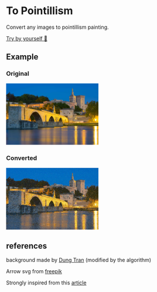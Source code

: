 # To Pointillism

Convert any images to pointillism painting.

[Try by yourself 🙂 ](https://guillaume-gomez.github.io/to-pointillism/) 

## Example

### Original
<img src="samples/original.jpeg" width="50%">

### Converted
<img src="samples/to-pointillism.jpeg" width="50%">

## references

background made by [Dung Tran](https://pixabay.com/users/kollsd-14736411/?utm_source=link-attribution&utm_medium=referral&utm_campaign=image&utm_content=4922621) (modified by the algorithm)

Arrow svg from [freepik](https://www.flaticon.com/authors/freepik)

Strongly inspired from this [article](https://medium.com/hackernoon/https-medium-com-matteoronchetti-pointillism-with-python-and-opencv-f4274e6bbb7b)
